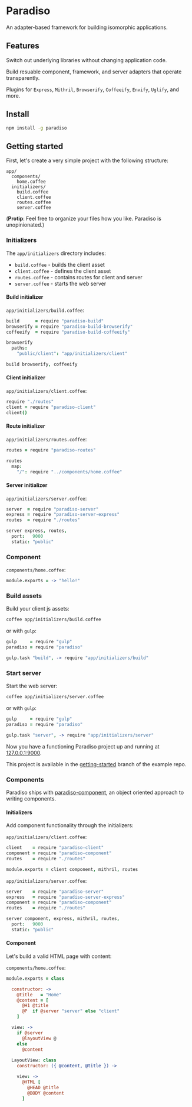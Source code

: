 # Paradiso

An adapter-based framework for building isomorphic applications.

## Features

Switch out underlying libraries without changing application code.

Build resuable component, framework, and server adapters that operate transparently.

Plugins for `Express`, `Mithril`, `Browserify`, `Coffeeify`, `Envify`, `Uglify`, and more.

## Install

```bash
npm install -g paradiso
```

## Getting started

First, let's create a very simple project with the following structure:

    app/
      components/
        home.coffee
      initializers/
        build.coffee
        client.coffee
        routes.coffee
        server.coffee

(**Protip**: Feel free to organize your files how you like. Paradiso is unopinionated.)

### Initializers

The `app/initializers` directory includes:
 
* `build.coffee` - builds the client asset
* `client.coffee` - defines the client asset
* `routes.coffee` - contains routes for client and server
* `server.coffee` - starts the web server

#### Build initializer

`app/initializers/build.coffee`:

```coffee
build      = require "paradiso-build"
browserify = require "paradiso-build-browserify"
coffeeify  = require "paradiso-build-coffeeify"

browserify
  paths:
    "public/client": "app/initializers/client"

build browserify, coffeeify
```

#### Client initializer

`app/initializers/client.coffee`:

```coffee
require "./routes"
client = require "paradiso-client"
client()
```

#### Route initializer

`app/initializers/routes.coffee`:

```coffee
routes = require "paradiso-routes"

routes
  map:
    "/": require "../components/home.coffee"
```

#### Server initializer

`app/initializers/server.coffee`: 

```coffee
server  = require "paradiso-server"
express = require "paradiso-server-express"
routes  = require "./routes"

server express, routes,
  port:   9000
  static: "public"
```

### Component

`components/home.coffee`:

```coffee
module.exports = -> "hello!"
```

### Build assets

Build your client js assets:

```bash
coffee app/initializers/build.coffee
```

or with `gulp`:

```coffee
gulp     = require "gulp"
paradiso = require "paradiso"

gulp.task "build", -> require "app/initializers/build"
```

### Start server

Start the web server:

```bash
coffee app/initializers/server.coffee
```

or with `gulp`:

```coffee
gulp     = require "gulp"
paradiso = require "paradiso"

gulp.task "server", -> require "app/initializers/server"
```

Now you have a functioning Paradiso project up and running at [127.0.0.1:9000](http://127.0.0.1:9000).

This project is available in the [getting-started](https://github.com/invrs/paradiso-example/tree/getting-started) branch of the example repo.

### Components

Paradiso ships with [paradiso-component](https://github.com/invrs/paradiso-component), an object oriented approach to writing components.

#### Initializers

Add component functionality through the initializers:

`app/initializers/client.coffee`:

```coffee
client    = require "paradiso-client"
component = require "paradiso-component"
routes    = require "./routes"

module.exports = client component, mithril, routes
```

`app/initializers/server.coffee`:

```coffee
server    = require "paradiso-server"
express   = require "paradiso-server-express"
component = require "paradiso-component"
routes    = require "./routes"

server component, express, mithril, routes,
  port:   9000
  static: "public"
```

#### Component

Let's build a valid HTML page with content:

`components/home.coffee`:

```coffee
module.exports = class

  constructor: ->
    @title   = "Home"
    @content = [
      @H1 @title
      @P  if @server "server" else "client"
    ]

  view: ->
    if @server
      @layoutView @
    else
      @content
  
  LayoutView: class
    constructor: ({ @content, @title }) ->

    view: ->
      @HTML [
        @HEAD @title
        @BODY @content
      ]
```

